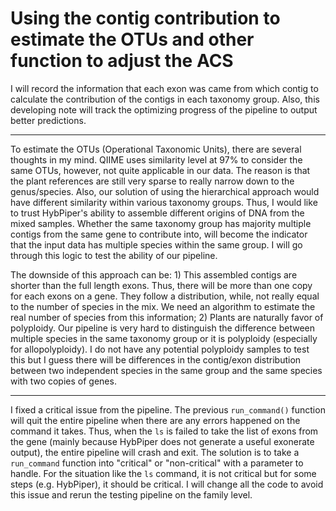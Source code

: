 # Using the contig contribution to estimate the OTUs and other function to adjust the ACS

I will record the information that each exon was came from which contig to calculate the contribution of the contigs in each taxonomy group. Also, this developing note will track the optimizing progress of the pipeline to output better predictions.

---

To estimate the OTUs (Operational Taxonomic Units), there are several thoughts in my mind. QIIME uses similarity level at 97% to consider the same OTUs, however, not quite applicable in our data. The reason is that the plant references are still very sparse to really narrow down to the genus/species. Also, our solution of using the hierarchical approach would have different similarity within various taxonomy groups. Thus, I would like to trust HybPiper's ability to assemble different origins of DNA from the mixed samples. Whether the same taxonomy group has majority multiple contigs from the same gene to contribute into, will become the indicator that the input data has multiple species within the same group. I will go through this logic to test the ability of our pipeline.

The downside of this approach can be: 1) This assembled contigs are shorter than the full length exons. Thus, there will be more than one copy for each exons on a gene. They follow a distribution, while, not really equal to the number of species in the mix. We need an algorithm to estimate the real number of species from this information; 2) Plants are naturally favor of polyploidy. Our pipeline is very hard to distinguish the difference between multiple species in the same taxonomy group or it is polyploidy (especially for allopolyploidy). I do not have any potential polyploidy samples to test this but I guess there will be differences in the contig/exon distribution between two independent species in the same group and the same species with two copies of genes.

---

I fixed a critical issue from the pipeline. The previous `run_command()` function will quit the entire pipeline when there are any errors happened on the command it takes. Thus, when the `ls` is failed to take the list of exons from the gene (mainly because HybPiper does not generate a useful exonerate output), the entire pipeline will crash and exit. The solution is to take a `run_command` function into "critical" or "non-critical" with a parameter to handle. For the situation like the `ls` command, it is not critical but for some steps (e.g. HybPiper), it should be critical. I will change all the code to avoid this issue and rerun the testing pipeline on the family level.


